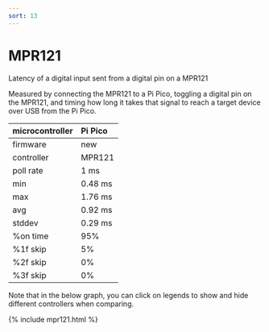 ```yaml
---
sort: 13
---
```


# MPR121

Latency of a digital input sent from a digital pin on a MPR121

Measured by connecting the MPR121 to a Pi Pico, toggling a digital pin on the MPR121, and timing how long it takes that signal to reach a target device over USB from the Pi Pico.

| microcontroller  | Pi Pico |
| :--------------- | :------ |
| firmware         | new     |
| controller       | MPR121  |
| poll rate        | 1 ms    |
| min              | 0.48 ms |
| max              | 1.76 ms |
| avg              | 0.92 ms |
| stddev           | 0.29 ms |
| %on time         | 95%     |
| %1f skip         | 5%      |
| %2f skip         | 0%      |
| %3f skip         | 0%      |

Note that in the below graph, you can click on legends to show and hide different controllers when comparing.

{% include mpr121.html %}
